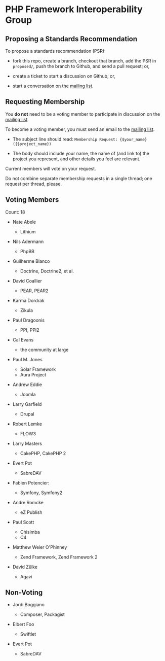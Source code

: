 PHP Framework Interoperability Group
====================================


Proposing a Standards Recommendation
------------------------------------

To propose a standards recommendation (PSR):

- fork this repo, create a branch, checkout that branch, add the PSR in
  `proposed/`, push the branch to Github, and send a pull request; or,

- create a ticket to start a discussion on Github; or,

- start a conversation on the [mailing list][].

[mailing list]: http://groups.google.com/group/php-standards/


Requesting Membership
---------------------

You **do not** need to be a voting member to participate in discussion on
the [mailing list][].

To become a voting member, you must send an email to the [mailing list][].

- The subject line should read: `Membership Request: {$your_name} ({$project_name})`

- The body should include your name, the name of (and link to) the project you
  represent, and other details you feel are relevant.
  
Current members will vote on your request.

Do not combine separate membership requests in a single thread; one request
per thread, please.


Voting Members
--------------

Count: 18

- Nate Abele
    - Lithium

- Nils Adermann
    - PhpBB

- Guilherme Blanco
    - Doctrine, Doctrine2, et al.

- David Coallier
    - PEAR, PEAR2
    
- Karma Dordrak
    - Zikula

- Paul Dragoonis
    - PPI, PPI2

- Cal Evans
    - the community at large

- Paul M. Jones
    - Solar Framework
    - Aura Project

- Andrew Eddie
    - Joomla

- Larry Garfield
    - Drupal

- Robert Lemke
    - FLOW3

- Larry Masters
    - CakePHP, CakePHP 2

- Evert Pot
    - SabreDAV

- Fabien Potencier:
    - Symfony, Symfony2

- Andre Romcke
    - eZ Publish

- Paul Scott
    - Chisimba
    - C4

- Matthew Weier O'Phinney
    - Zend Framework, Zend Framework 2

- David Zülke
    - Agavi


Non-Voting
----------

- Jordi Boggiano
    - Composer, Packagist

- Elbert Foo
    - Swiftlet

- Evert Pot
    - SabreDAV
